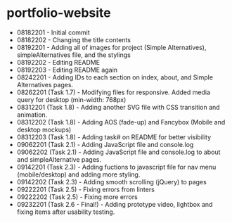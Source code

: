 # portfolio-website

- 08182201 - Initial commit
- 08182202 - Changing the title contents
- 08192201 - Adding all of images for project (Simple Alternatives), simpleAlternatives file, and the stylings
- 08192202 - Editing README
- 08192203 - Editing README again
- 08242201 - Adding IDs to each section on index, about, and Simple Alternatives pages.
- 08262201 (Task 1.7) - Modifying files for responsive. Added media query for desktop (min-width: 768px)
- 08312201 (Task 1.8) - Adding another SVG file with CSS transition and animation.
- 08312202 (Task 1.8) - Adding AOS (fade-up) and Fancybox (Mobile and desktop mockups)
- 08312203 (Task 1.8) - Adding task# on README for better visibility
- 09062201 (Task 2.1) - Adding JavaScript file and console.log
- 09062202 (Task 2.1) - Adding JavaScript file and console.log to about and simpleAlternative pages.
- 09142201 (Task 2.3) - Adding fuctions to javascript file for nav menu (mobile/desktop) and adding more styling.
- 09142202 (Task 2.3) - Adding smooth scrolling (jQuery) to pages
- 09222201 (Task 2.5) - Fixing errors from linters
- 09222202 (Task 2.5) - Fixing more errors
- 09232201 (Task 2.6 - Final!) - Adding prototype video, lightbox and fixing items after usability testing.
